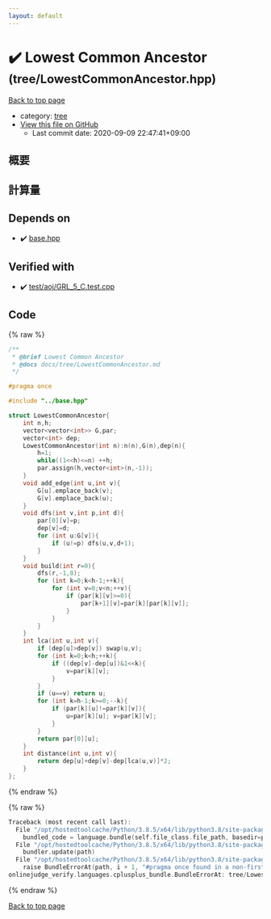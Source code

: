 ```yaml
---
layout: default
---
```


<!-- mathjax config similar to math.stackexchange -->
<script type="text/javascript" async
  src="https://cdnjs.cloudflare.com/ajax/libs/mathjax/2.7.5/MathJax.js?config=TeX-MML-AM_CHTML">
</script>
<script type="text/x-mathjax-config">
  MathJax.Hub.Config({
    TeX: { equationNumbers: { autoNumber: "AMS" }},
    tex2jax: {
      inlineMath: [ ['$','$'] ],
      processEscapes: true
    },
    "HTML-CSS": { matchFontHeight: false },
    displayAlign: "left",
    displayIndent: "2em"
  });
</script>

<script type="text/javascript" src="https://cdnjs.cloudflare.com/ajax/libs/jquery/3.4.1/jquery.min.js"></script>
<script src="https://cdn.jsdelivr.net/npm/jquery-balloon-js@1.1.2/jquery.balloon.min.js" integrity="sha256-ZEYs9VrgAeNuPvs15E39OsyOJaIkXEEt10fzxJ20+2I=" crossorigin="anonymous"></script>
<script type="text/javascript" src="../../assets/js/copy-button.js"></script>
<link rel="stylesheet" href="../../assets/css/copy-button.css" />


# :heavy_check_mark: Lowest Common Ancestor <small>(tree/LowestCommonAncestor.hpp)</small>

<a href="../../index.html">Back to top page</a>

* category: <a href="../../index.html#c0af77cf8294ff93a5cdb2963ca9f038">tree</a>
* <a href="{{ site.github.repository_url }}/blob/master/tree/LowestCommonAncestor.hpp">View this file on GitHub</a>
    - Last commit date: 2020-09-09 22:47:41+09:00




## 概要

## 計算量

## Depends on

* :heavy_check_mark: <a href="../base.hpp.html">base.hpp</a>


## Verified with

* :heavy_check_mark: <a href="../../verify/test/aoj/GRL_5_C.test.cpp.html">test/aoj/GRL_5_C.test.cpp</a>


## Code

<a id="unbundled"></a>
{% raw %}
```cpp
/**
 * @brief Lowest Common Ancestor
 * @docs docs/tree/LowestCommonAncestor.md
 */

#pragma once

#include "../base.hpp"

struct LowestCommonAncestor{
    int n,h;
    vector<vector<int>> G,par;
    vector<int> dep;
    LowestCommonAncestor(int n):n(n),G(n),dep(n){
        h=1;
        while((1<<h)<=n) ++h;
        par.assign(h,vector<int>(n,-1));
    }
    void add_edge(int u,int v){
        G[u].emplace_back(v);
        G[v].emplace_back(u);
    }
    void dfs(int v,int p,int d){
        par[0][v]=p;
        dep[v]=d;
        for (int u:G[v]){
            if (u!=p) dfs(u,v,d+1);
        }
    }
    void build(int r=0){
        dfs(r,-1,0);
        for (int k=0;k<h-1;++k){
            for (int v=0;v<n;++v){
                if (par[k][v]>=0){
                    par[k+1][v]=par[k][par[k][v]];
                }
            }
        }
    }
    int lca(int u,int v){
        if (dep[u]>dep[v]) swap(u,v);
        for (int k=0;k<h;++k){
            if ((dep[v]-dep[u])&1<<k){
                v=par[k][v];
            }
        }
        if (u==v) return u;
        for (int k=h-1;k>=0;--k){
            if (par[k][u]!=par[k][v]){
                u=par[k][u]; v=par[k][v];
            }
        }
        return par[0][u];
    }
    int distance(int u,int v){
        return dep[u]+dep[v]-dep[lca(u,v)]*2;
    }
};
```
{% endraw %}

<a id="bundled"></a>
{% raw %}
```cpp
Traceback (most recent call last):
  File "/opt/hostedtoolcache/Python/3.8.5/x64/lib/python3.8/site-packages/onlinejudge_verify/docs.py", line 349, in write_contents
    bundled_code = language.bundle(self.file_class.file_path, basedir=pathlib.Path.cwd())
  File "/opt/hostedtoolcache/Python/3.8.5/x64/lib/python3.8/site-packages/onlinejudge_verify/languages/cplusplus.py", line 185, in bundle
    bundler.update(path)
  File "/opt/hostedtoolcache/Python/3.8.5/x64/lib/python3.8/site-packages/onlinejudge_verify/languages/cplusplus_bundle.py", line 310, in update
    raise BundleErrorAt(path, i + 1, "#pragma once found in a non-first line")
onlinejudge_verify.languages.cplusplus_bundle.BundleErrorAt: tree/LowestCommonAncestor.hpp: line 6: #pragma once found in a non-first line

```
{% endraw %}

<a href="../../index.html">Back to top page</a>

